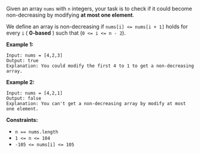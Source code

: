 Given an array `nums` with `n` integers, your task is to check if it could
become non-decreasing by modifying **at most one element**.

We define an array is non-decreasing if `nums[i] <= nums[i + 1]` holds for
every `i` ( **0-based** ) such that (`0 <= i <= n - 2`).



**Example 1:**

    
    
    Input: nums = [4,2,3]
    Output: true
    Explanation: You could modify the first 4 to 1 to get a non-decreasing array.
    

**Example 2:**

    
    
    Input: nums = [4,2,1]
    Output: false
    Explanation: You can't get a non-decreasing array by modify at most one element.
    



**Constraints:**

  * `n == nums.length`
  * `1 <= n <= 104`
  * `-105 <= nums[i] <= 105`

